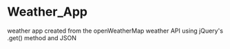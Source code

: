 # Weather_App
 weather app created from the openWeatherMap weather API using jQuery's .get() method and JSON
